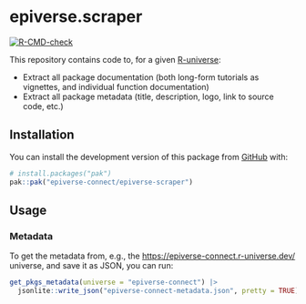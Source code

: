 
# epiverse.scraper

<!-- badges: start -->
[![R-CMD-check](https://github.com/epiverse-connect/epiverse-scraper/actions/workflows/R-CMD-check.yaml/badge.svg)](https://github.com/epiverse-connect/epiverse-scraper/actions/workflows/R-CMD-check.yaml)
<!-- badges: end -->

This repository contains code to, for a given [R-universe](https://r-universe.dev/):

- Extract all package documentation (both long-form tutorials as vignettes, and individual function documentation)
- Extract all package metadata (title, description, logo, link to source code, etc.)

## Installation

You can install the development version of this package from [GitHub](https://github.com/) with:

``` r
# install.packages("pak")
pak::pak("epiverse-connect/epiverse-scraper")
```

## Usage

### Metadata

To get the metadata from, e.g., the https://epiverse-connect.r-universe.dev/ universe,
and save it as JSON,
you can run:

```r
get_pkgs_metadata(universe = "epiverse-connect") |>
  jsonlite::write_json("epiverse-connect-metadata.json", pretty = TRUE)
```
